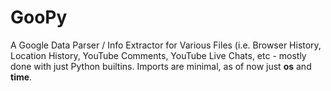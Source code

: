 # GooPy

A Google Data Parser / Info Extractor for Various Files (i.e. Browser History, Location History, YouTube Comments, YouTube Live Chats, etc - mostly done with just 
Python builtins. Imports are minimal, as of now just **os** and **time**. 
